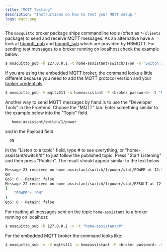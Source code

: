 ```yaml
---
title: "MQTT Testing"
description: "Instructions on how to test your MQTT setup."
logo: mqtt.png
---
```


The `mosquitto` broker package ships commandline tools (often as `*-clients` package) to send and receive MQTT messages. As an alternative have a look at [hbmqtt_pub](http://hbmqtt.readthedocs.org/en/latest/references/hbmqtt_pub.html) and [hbmqtt_sub](http://hbmqtt.readthedocs.org/en/latest/references/hbmqtt_sub.html) which are provided by HBMQTT. For sending test messages to a broker running on localhost check the example below:

```bash
$ mosquitto_pub -h 127.0.0.1 -t home-assistant/switch/1/on -m "Switch is ON"
```

If you are using the embedded MQTT broker, the command looks a little different because you need to add the MQTT protocol version and your [broker credentials](/docs/mqtt/broker#embedded-broker).

```bash
$ mosquitto_pub -V mqttv311 -u homeassistant -P <broker password> -t "hello" -m world
```

Another way to send MQTT messages by hand is to use the "Developer Tools" in the Frontend. Choose the "MQTT" tab. Enter something similar to the example below into the "Topic" field.

```bash
   home-assistant/switch/1/power
 ```
 and in the Payload field
 ```bash
   ON
```
In the "Listen to a topic" field, type # to see everything, or "home-assistant/switch/#" to just follow the published topic. Press "Start Listening" and then press "Publish". The result should appear similar to the text below 

```bash
Message 23 received on home-assistant/switch/1/power/stat/POWER at 12:16 PM:
ON
QoS: 0 - Retain: false
Message 22 received on home-assistant/switch/1/power/stat/RESULT at 12:16 PM:
{
    "POWER": "ON"
}
QoS: 0 - Retain: false
```

For reading all messages sent on the topic `home-assistant` to a broker running on localhost:

```bash
$ mosquitto_sub -h 127.0.0.1 -v -t "home-assistant/#"
```

For the embedded MQTT broker the command looks like:

```bash
$ mosquitto_sub -v -V mqttv311 -u homeassistant -P <broker password> -t "#"
```


